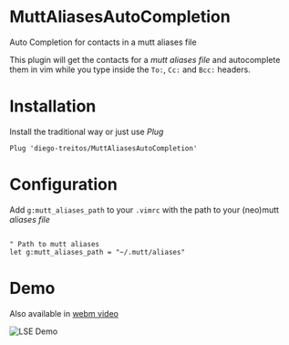 # MuttAliasesAutoCompletion
Auto Completion for contacts in a mutt aliases file

This plugin will get the contacts for a _mutt aliases file_ and autocomplete them in vim while you type inside the `To:`, `Cc:` and `Bcc:` headers.

# Installation
Install the traditional way or just use _Plug_

```
Plug 'diego-treitos/MuttAliasesAutoCompletion'
```

# Configuration
Add `g:mutt_aliases_path` to your `.vimrc` with the path to your (neo)mutt _aliases file_

```

" Path to mutt aliases
let g:mutt_aliases_path = "~/.mutt/aliases"

```

# Demo

Also available in [webm video](https://media.githubusercontent.com/media/diego-treitos/MuttAliasesAutoCompletion/master/stuff/MuttAliasesAutoCompletion.webm)

![LSE Demo](https://media.githubusercontent.com/media/diego-treitos/MuttAliasesAutoCompletion/master/stuff/MuttAliasesAutoCompletion.gif)
